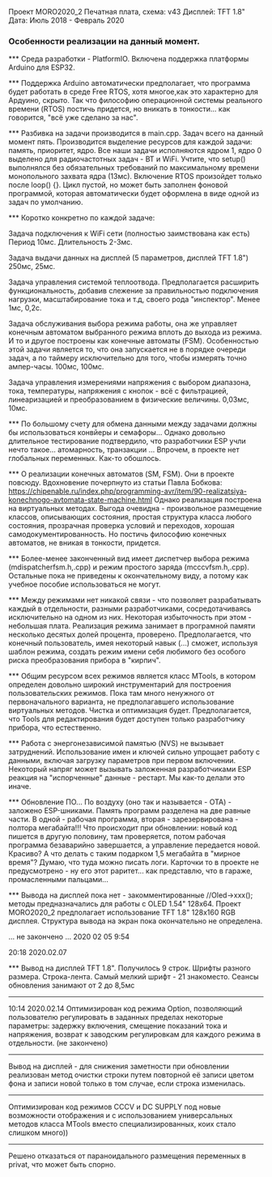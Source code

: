 Проект MORO2020_2
Печатная плата, схема:      v43 
Дисплей:  TFT 1.8"  
Дата: Июль 2018 - Февраль 2020

   ###          Особенности реализации на данный момент.

*** Среда разработки - PlatformIO. Включена поддержка платформы Arduino для ESP32.

*** Поддержка Arduino автоматически предполагает, что программа будет работать в среде Free RTOS, хотя многое,как это характерно для Ардуино, скрыто. Так что философию операционной системы реального времени (RTOS) постичь придется, но вникать в тонкости... как говорится, "всё уже сделано за нас".

*** Разбивка на задачи производится в main.cpp. Задач всего на данный момент пять.
Производится выделение ресурсов для каждой задачи: память, приоритет, ядро.
Все наши задачи исполняются ядром 1, ядро 0 выделено для радиочастотных задач - BT и WiFi.
Учтите, что setup() выполнялся без обязательных требований по максимальному времени монопольного захвата ядра (13мс). Включение RTOS произойдет только после loop() {}. Цикл пустой, но может быть заполнен фоновой программой, которая автоматически будет оформлена в виде одной из задач по умолчанию.

*** Коротко конкретно по каждой задаче:

Задача подключения к WiFi сети (полностью заимствована как есть) Период 10мс. Длительность 2-3мс.

Задача выдачи данных на дисплей (5 параметров, дисплей TFT 1.8") 250мс, 25мс.

Задача управления системой теплоотвода. Предполагается расширить функциональность, добавив 
слежение за правильностью подключения нагрузки, масштабирование тока и т.д, своего рода "инспектор". Менее 1мс, 0,2с.

Задача обслуживания выбора режима работы, она же управляет конечным автоматом выбранного режима вплоть до выхода из режима. И то и другое построены как конечные автоматы (FSM). Особенностью этой задачи является то, что она запускается не в порядке очереди задач, а по таймеру исключительно для того, чтобы измерять точно ампер-часы. 100мс, 100мс.

Задача управления измерениями напряжения с выбором диапазона, тока, температуры, напряжения с кнопок - всё с фильтрацией, линеаризацией и преобразованием в физические величины. 0,03мс, 10мс. 

***     По большому счету для обмена данными между задачами должны бы использоваться конвйеры и семафоры... Однако довольно длительное тестирование подтвердило, что разработчики ESP учли нечто такое... атомарность, транзакции ... Впрочем, в проекте нет глобальных переменных. Как-то обошлось.

***     О реализации конечных автоматов (SM, FSM). 
Они в проекте повсюду. Вдохновение почерпнуто из статьи Павла Бобкова:
https://chipenable.ru/index.php/programming-avr/item/90-realizatsiya-konechnogo-avtomata-state-machine.html
Однако реализация построена на виртуальных методах. Выгода очевидна - произвольное 
размещение классов, описывающих состояния, простая структура класса любого состояния, 
прозрачная проверка условий и переходов, хорошая самодокументированность. Но постичь философию конечных автоматов, не вникая в тонкости, придется.

***     Более-менее законченный вид имеет диспетчер выбора режима (mdispatcherfsm.h,.cpp) и
режим простого заряда (mcccvfsm.h,.cpp). Остальные пока не приведены к окончательному
виду, а потому как учебное пособие использоваться не могут. 

***     Между режимами нет никакой связи - что позволяет разрабатывать каждый в отдельности, разными разработчиками, сосредотачиваясь исключительно на одном из них. Некоторая избыточность при этом - 
небольшая плата. Реализация режима занимает в програмной памяти несколько десятых долей процента, проверено. Предполагается, что конечный пользователь, имея некоторый навык (...) сможет, используя шаблон режима, создать режим имени себя любимого без особого риска преобразования прибора в "кирпич". 

***     Общим ресурсом всех режимов является класс MTools, в котором определен довольно широкий
инструментарий для построения пользовательских режимов. Пока там много ненужного от первоначального варианта, не предполагавшего использование виртуальных методов. Чистка и оптимизация будет. Предполагается, что Tools для редактирования будет доступен только разработчику прибора, что естественно. 

***     Работа с энергонезависимой памятью (NVS) не вызывает затруднений. Использование имен и ключей сильно упрощает работу с данными, включая загрузку параметров при первом включении. Некоторый напряг может вызывать заложенная разработчиками ESP реакция на "испорченные" данные - рестарт. Мы как-то делали это иначе.

***     Обновление ПО...  По воздуху (оно так и называется - OTA) - заложено ESP-шниками. Память программ разделена на две равные части. В одной - рабочая программа, вторая - зарезервирована - полтора мегабайта!!! 
Что происходит при обновлении: новый код пишется в другую половину, там проверяется, потом рабочая программа безаварийно завершается, а управление передается новой. Красиво?
А что делать с таким подарком 1,5 мегабайта в "мирное время"? Думаю, что туда можно писать логи. Карточки то в проекте не предусмотрено - ну его этот раритет... как представлю, что в гараже, промасленными пальцами...

***     Вывода на дисплей пока нет - закомментированные //Oled->xxx(); методы предназначались
для работы с OLED 1.54" 128x64. Проект MORO2020_2 предполагает использование TFT 1.8" 128x160 RGB дисплея. Структура вывода на экран пока окончательно не определена.   

... не закончено ... 2020 02 05 9:54

20:18 2020.02.07

***     Вывод на дисплей TFT 1.8".
Получилось 9 строк. Шрифты разного размера. Строка-лента. Самый мелкий шрифт - 21 знакоместо.
Сеансы обновления занимают от 2 до 8,5мс

***
10:14 2020.02.14
Оптимизирован код режима Option, позволяющий пользователю регулировать в заданных пределах некоторые параметры: задержку включения, смещение показаний тока и напряжения, возврат к заводским регулировкам для каждого режима в отдельности. (не закончено)

***
Вывод на дисплей - для снижения заметности при обновлении реализован метод очистки строки путем повторной её записи цветом фона и записи новой только в том случае, если строка изменилась.

***
Оптимизирован код режимов CCCV и DC SUPPLY под новые возможности отображения и с использованием универсальных методов класса MTools вместо специализированных, коих стало слишком много))

***
Решено отказаться от параноидального размещения переменных в privat, что может быть спорно.


